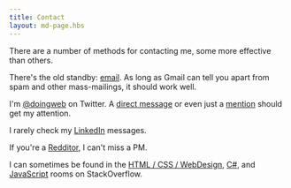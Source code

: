 ```yaml
---
title: Contact
layout: md-page.hbs
---
```


<p class="lead">There are a number of methods for contacting me, some more effective than others.</p>

There's the old standby: [email](mailto:chris@chrisdoingweb.com). As long as Gmail can tell you apart from spam and other mass-mailings, it should work well.

I'm [@doingweb](http://twitter.com/doingweb) on Twitter. A [direct message](https://twitter.com/direct_messages/create/doingweb) or even just a [mention](https://twitter.com/intent/tweet?screen_name=doingweb) should get my attention.

I rarely check my [LinkedIn](https://www.linkedin.com/in/chrisantes) messages.

If you're a [Redditor](http://www.reddit.com/user/doingweb), I can't miss a PM.

I can sometimes be found in the [HTML / CSS / WebDesign](http://chat.stackoverflow.com/rooms/29074/html-css-webdesign), [C#](http://chat.stackoverflow.com/rooms/7/c), and [JavaScript](http://chat.stackoverflow.com/rooms/17/javascript) rooms on StackOverflow.
